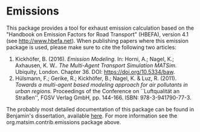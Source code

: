 
# Emissions

This package provides a tool for exhaust emission calculation based on the "Handbook on Emission Factors for Road Transport" (HBEFA), version 4.1 (see <http://www.hbefa.net>). 
When publishing papers where this emission package is used, please make sure to cite the following two articles: 
 1. Kickh&ouml;fer, B. (2016). *Emission Modeling*. In:  Horni, A.;  Nagel, K.; Axhausen, K. W.. *The Multi-Agent Transport Simulation MATSim.* Ubiquity, London. Chapter 36. DOI: <https://doi.org/10.5334/baw>.
 2. H&uuml;lsmann, F.; Gerike, R.; Kickh&ouml;fer, B.; Nagel, K. & Luz, R. (2011). *Towards a multi-agent based modeling approach for air pollutants in urban regions.* Proceedings of the Conference on ``Luftqualit&auml;t an Stra&szlig;en'', FGSV Verlag GmbH, pp. 144-166. ISBN: 978-3-941790-77-3.
 
The probably most detailed documentation of this package can be found in Benjamin's dissertation, available [here](http://www.nbn-resolving.org/urn:nbn:de:kobv:83-opus4-53489).
For more information see the org.matsim.contrib.emissions package above. 

 

  
